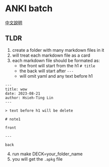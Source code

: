 # ANKI batch

[中文說明](README_zh-tw.md)

## TLDR

1. create a folder with many markdown files in it
2. will treat each markdown file as a card
3. each markdown file should be formated as:
   - the front will start from the h1 `# title`
   - the back will start after `---`
   - will omit yaml and any text before h1

```
---
title: wow
date: 2023-08-21
author: Hsieh-Ting Lin
---

> text before h1 will be delete

# note1

front

---

back
```

4. run make DECK=your_folder_name
5. you will get the `.apkg` file
